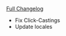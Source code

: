 [Full Changelog](https://github.com/enderneko/Cell/compare/r119-release...ade166e389605b2b119800302487ebead86b5ecc)

- Fix Click-Castings
- Update locales
